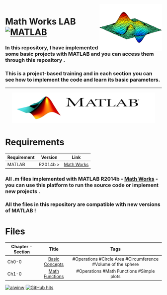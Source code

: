 

<img src="https://github.com/arash-mehrzadi/arash-mehrzadi/blob/main/temp/MWG.gif" width="200" height="150" align="right" />

# Math Works LAB [![MATLAB](https://www.mathworks.com/matlabcentral/images/matlab-file-exchange.svg)](https://github.com/sindresorhus/awesome#readme)

### In this repository, I have implemented some basic projects with MATLAB and you can access them through this repository .

### This is a project-based training and in each section you can see how to implement the code and learn its basic parameters.

----------
<p align="center">
  <img width="460" height="100" src="https://github.com/arash-mehrzadi/arash-mehrzadi/blob/main/temp/MATLABWP.png">
</p>

# Requirements

| Requirement   | Version                  |Link                                                        |
| ------------- |:------------------------:|:----------------------------------------------------------:|
| MATLAB        | R2014b >                 |[Math Works](https://www.mathworks.com/products/matlab.html)|

### All .m files implemented with MATLAB R2014b - [Math Works](https://www.mathworks.com/products/matlab.html) - you can use this platform to run the source code or implement new projects . 
### All the files in this repository are compatible with new versions of MATLAB ! 
 
 # Files 
 
| Chapter - Section   | Title                    |Tags                                                        |
| ------------------- |:------------------------:|:----------------------------------------------------------:|
| Ch0-0        | [Basic Concepts](https://github.com/arash-mehrzadi/Math-Works-LAB/tree/main/Ch0)|#Operations #Circle Area #Circumference #Volume of the sphere|
| Ch1-0        | [Math Functions](https://github.com/arash-mehrzadi/Math-Works-LAB/tree/main/Ch1)|#Operations #Math Functions #Simple plots|

<p align="left">
    <a href="https://github.com/arash-mehrzadi" target="_blank"><img alt="alwinw" src="https://badges.pufler.dev/visits/arash-mehrzadi/Math-Works-LAB?logo=GitHub&label=visits&color=success&logoColor=white&style=flat-square"/></a>
    <!--<a href="https://github.com/arash-mehrzadi" target="_blank"><img alt="profile hits" src="https://img.shields.io/jsdelivr/gh/hw/alwinw/alwinw?label=hits&style=flat-square"></a>-->
    <a href="https://github.com/arash-mehrzadi/alwinw" target="_blank"><img alt="GitHub hits" src="https://img.shields.io/github/last-commit/arash-mehrzadi/Math-Works-LAB?label=updated&style=flat-square"></a>
</p>
